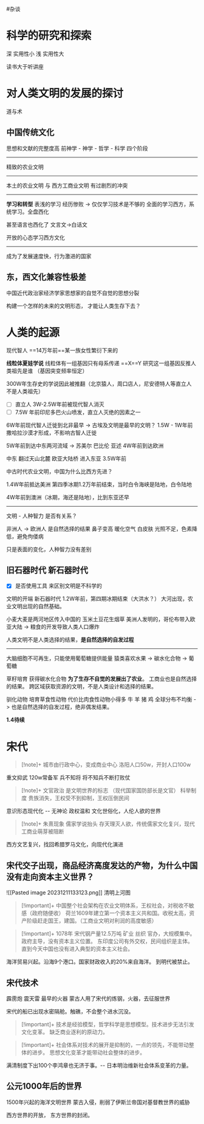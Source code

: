 #杂谈
# 科学的研究和探索
深 实用性小
浅 实用性大

读书大于听讲座

# 对人类文明的发展的探讨
道与术
## 中国传统文化
思想和文献的完整度高
前神学 - 神学 - 哲学 - 科学 四个阶段

---
精致的农业文明

---
本土的农业文明 与 西方工商业文明 有过剧烈的冲突

---
**学习和转型**
表浅的学习 经历惨败 -> 仅仅学习技术是不够的 
全面的学习西方，系统学习。全盘西化

甚至语言也西化了 文言文->白话文

开放的心态学习西方文化

---
成为了发展速度快，行为激进的国家

## 东，西文化兼容性极差
中国近代政治家经济学家思想家的自觉不自觉的思想分裂

构建一个怎样的未来的文明形态， 才能让人类生存下去？

# 人类的起源
现代智人 ==14万年前==某一族女性繁衍下来的

**线粒体夏娃学说** 线粒体有一组基因只有母系传递 ==X==Y
研究这一组基因反推人类祖先是谁 （基因突变频率恒定）

300W年生存史的学说因此被推翻（北京猿人，周口店人，尼安德特人等直立人 不是人类祖先）

- [ ] 直立人 3W-2.5W年前被现代智人消灭
- [ ] 7.5W 年前印尼多巴火山喷发，直立人灭绝的因素之一

6W年前现代智人迁徙到北非最早 -> 古埃及文明是最早的文明？
1.5W - 1W年前撒哈拉沙漠才形成，不影响古智人迁徙

5W年前到达中东两河流域 -> 苏美尔 巴比伦 亚述
4W年前到达欧洲

中东 翻过天山北麓 欧亚大陆桥 进入东亚 3.5W年前

中古时代农业文明，中国为什么比西方先进？

1.4W年前抵达美洲 第四季冰期1.2万年前结束，当时白令海峡是陆地，白令陆地

4W年前到澳洲（冰期，海还是陆地），比到东亚还早

---
文明 - 人种智力 是否有关系？

非洲人 -> 欧洲人 是自然选择的结果
鼻子变高 暖化空气
白皮肤      光照不足，色素降低，避免佝偻病

只是表面的变化，人种智力没有差别

## 旧石器时代 新石器时代
- [x] 是否使用工具 来区别文明是不科学的

文明的开端 新石器时代 1.2W年前，第四期冰期结束（大洪水？）
大河出现，农业文明出现的自然基础。

小麦大麦是两河地区传入中国的
玉米土豆花生烟草 美洲人发明的，哥伦布带入欧亚大陆 -> 粮食的开发导致人类人口爆炸

人类文明不是人类选择的结果，**是自然选择的自发过程**

---
大脑细胞不可再生，只能使用葡萄糖提供能量
猿类喜欢水果 -> 碳水化合物 -> 葡萄糖

草籽培育 获得碳水化合物 **为了生存不自觉的发展出了农业**。
工商业也是自然选择的结果。 跨区域获取资源的文明，不是人类设计和选择的结果。

驯化动物 培育草食性动物 代价比肉食性动物小得多
牛 羊 猪 鸡 全球分布不均衡 -> 也是自然选择的自发过程，绝非偶发结果。

**1.4待续**


# 宋代

>[!note]+ 城市由行政中心，变成商业中心
洛阳人口50w，开封人口100w

重文抑武 120w常备军 兵不知将 将不知兵不断打败仗

>[!note]+ 文官政治
>是文明世界的标志 （现代国家国防部长是文官）
>科举制度
>贵族消失，王权受不到抑制，王权压倒民间

意识形态现代化 -- 无神论
政权温和
文化世俗化，人伦人欲的世界

>[!note]+ 朱熹现象 儒家学说抬头
存天理灭人欲，传统儒家文化复兴，现代工商业萌芽被阻断

西方文艺复兴，找回希腊罗马文化，向现代化演进

## 宋代交子出现，商品经济高度发达的产物，为什么中国没有走向资本主义世界？
![[Pasted image 20231211133123.png]]
清明上河图

>[!important]+ 中国整个社会架构在农业文明体系，王权社会，对税收不敏感（政府随便收）
荷兰1609年建立第一个资本主义共和国。收税太高，资产阶级赶走国王，建国。（工商业文明对利润的高度敏感）

>[!important]+ 1078年 宋代钢产量12.5万吨
矿业 丝织 官办，大规模集中。政府主导，没有资本主义位置。
东印度公司有外交权，民间组织是主体。直到今天中国也没有进入典型的资本主义社会。

海洋贸易兴起。沿海9个港口。国家财政收入的20%来自海洋。
到明代被禁止。


## 宋代技术
霹雳炮 震天雷 最早的火器
蒙古人用了宋代的炼钢，火器，去征服世界

宋代的船已出现水密隔舱。触礁，不会整个进水沉没。

>[!important]+ 技术是经验模型，哲学科学是思想模型。技术进步无法引发文化变革。
缺乏商业逐利的原动力。

>[!important]+ 社会体系对技术的展开是抑制的，一点的领先，不能带动整体的进步。
思想文化变革才能带动社会整体的进步。

满清制度下出100个李鸿章也无济于事。-- 日本明治维新社会体系变革的力量。

## 公元1000年后的世界
1500年兴起的海洋文明世界
蒙古入侵，削弱了伊斯兰帝国对基督教世界的威胁

西方世界的开放， 东方世界的封闭。
